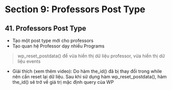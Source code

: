 # Section 9: Professors Post Type

## 41. Professors Post Type

- Tạo một post type mới cho professors
- Tạo quan hệ Professor dạy nhiều Programs

> wp_reset_postdata() để vừa hiển thị dữ liệu professor, vừa hiển thị dữ liệu events

- Giải thích (xem thêm video): Do hàm the_id() đã bị thay đổi trong while nên cần reset lại dữ liệu. Sau khi sử dụng hàm wp_reset_postdata(), hàm the_id() sẽ trở về giá trị mặc định query của WP
